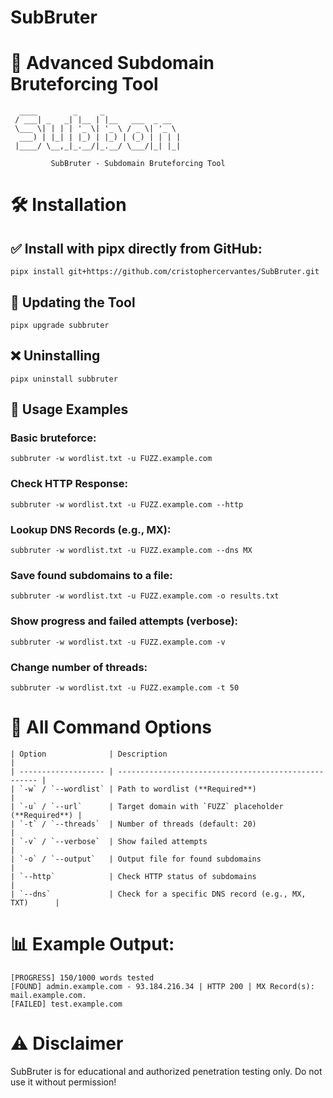 # SubBruter  
# 🚀 Advanced Subdomain Bruteforcing Tool

```
  ____        _     _                 
 / ___| _   _| |__ | |__   ___  _ __  
 \___ \| | | | '_ \| '_ \ / _ \| '_ \ 
  ___) | |_| | |_) | |_) | (_) | | | |
 |____/ \__,_|_.__/|_.__/ \___/|_| |_|                                  

         SubBruter - Subdomain Bruteforcing Tool
```

# 🛠️ Installation
## ✅ Install with pipx directly from GitHub:
```
pipx install git+https://github.com/cristophercervantes/SubBruter.git
```

## 🔄 Updating the Tool
```
pipx upgrade subbruter
```

## ❌ Uninstalling
```
pipx uninstall subbruter
```

## 📝 Usage Examples
### Basic bruteforce:
```
subbruter -w wordlist.txt -u FUZZ.example.com
```

### Check HTTP Response:
```
subbruter -w wordlist.txt -u FUZZ.example.com --http
```

### Lookup DNS Records (e.g., MX):
```
subbruter -w wordlist.txt -u FUZZ.example.com --dns MX
```

### Save found subdomains to a file:
```
subbruter -w wordlist.txt -u FUZZ.example.com -o results.txt
```
### Show progress and failed attempts (verbose):
```
subbruter -w wordlist.txt -u FUZZ.example.com -v
```

### Change number of threads:
```
subbruter -w wordlist.txt -u FUZZ.example.com -t 50
```

# 🔹 All Command Options
```
| Option              | Description                                          |
| ------------------- | ---------------------------------------------------- |
| `-w` / `--wordlist` | Path to wordlist (**Required**)                      |
| `-u` / `--url`      | Target domain with `FUZZ` placeholder (**Required**) |
| `-t` / `--threads`  | Number of threads (default: 20)                      |
| `-v` / `--verbose`  | Show failed attempts                                 |
| `-o` / `--output`   | Output file for found subdomains                     |
| `--http`            | Check HTTP status of subdomains                      |
| `--dns`             | Check for a specific DNS record (e.g., MX, TXT)      |
```

# 📊 Example Output:
```
[PROGRESS] 150/1000 words tested
[FOUND] admin.example.com - 93.184.216.34 | HTTP 200 | MX Record(s): mail.example.com.
[FAILED] test.example.com
```

# ⚠️ Disclaimer
SubBruter is for educational and authorized penetration testing only.
Do not use it without permission!




